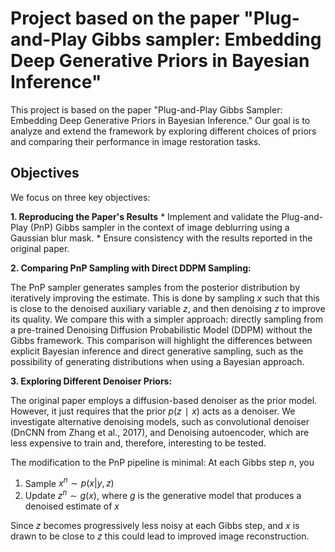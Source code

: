 # Project based on the paper "Plug-and-Play Gibbs sampler: Embedding Deep Generative Priors in Bayesian Inference"

This project is based on the paper "Plug-and-Play Gibbs Sampler: Embedding Deep Generative Priors in Bayesian Inference." Our goal is to analyze and extend the framework by exploring different choices of priors and comparing their performance in image restoration tasks.

## Objectives
We focus on three key objectives:

**1. Reproducing the Paper's Results**
    * Implement and validate the Plug-and-Play (PnP) Gibbs sampler in the context of image deblurring using a Gaussian blur mask.
    * Ensure consistency with the results reported in the original paper.

**2. Comparing PnP Sampling with Direct DDPM Sampling:**
   
The PnP sampler generates samples from the posterior distribution by iteratively improving the estimate. This is done by sampling $x$ such that this is close to the denoised auxiliary variable $z$, and then
denoising $z$ to improve its quality.
We compare this with a simpler approach: directly sampling from a pre-trained Denoising Diffusion Probabilistic Model (DDPM) without the Gibbs framework.
This comparison will highlight the differences between explicit Bayesian inference and direct generative sampling, such as the possibility of generating distributions when using a Bayesian approach.

**3. Exploring Different Denoiser Priors:**
   
The original paper employs a diffusion-based denoiser as the prior model. However, it just requires that the prior $p(z∣x)$ acts as a denoiser. 
We investigate alternative denoising models, such as convolutional denoiser (DnCNN from Zhang et al., 2017), and Denoising autoencoder, which are less expensive to train and, therefore, interesting to be tested.

The modification to the PnP pipeline is minimal: At each Gibbs step $n$, you

  1. Sample $x^n \sim p(x|y,z)$
  2. Update $z^n \sim g(x)$, where $g$ is the generative model that produces a denoised estimate of $x$

Since $z$ becomes progressively less noisy at each Gibbs step, and $x$ is drawn to be close to $z$ this could lead to improved image reconstruction.

